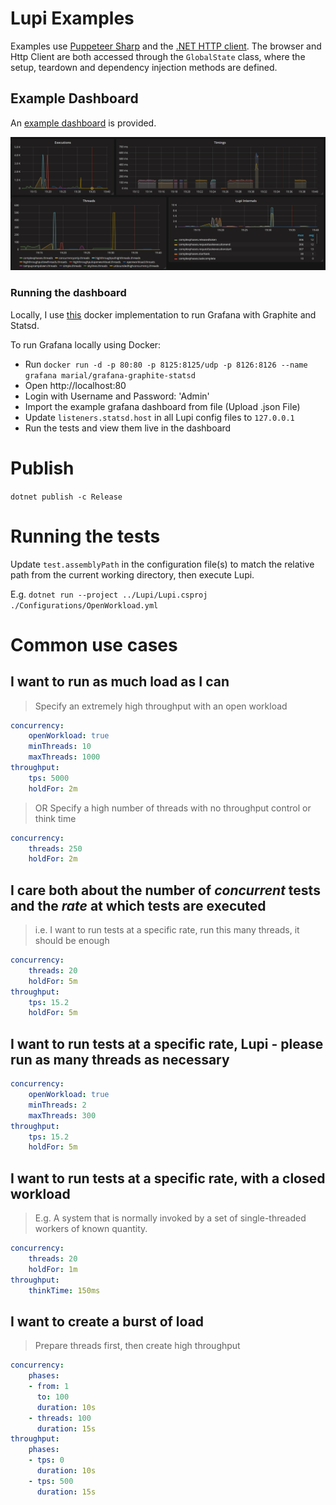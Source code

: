 # Lupi Examples
Examples use [Puppeteer Sharp](https://github.com/hardkoded/puppeteer-sharp) and the [.NET HTTP client](https://docs.microsoft.com/en-us/dotnet/api/system.net.http.httpclient?view=netcore-3.1). The browser and Http Client are both accessed through the `GlobalState` class, where the setup, teardown and dependency injection methods are defined.

## Example Dashboard
An [example dashboard](https://github.com/joshuagenders/lupi/blob/master/Lupi.SystemTests/Lupi-Dashboard.json) is provided.


<img
    alt="Example Dashboard"
    src="https://github.com/joshuagenders/lupi/blob/master/Lupi.Examples/Lupi-Dashboard.png"
    width="600"
/>

### Running the dashboard
Locally, I use [this](https://github.com/MariaLysik/docker-grafana-graphite) docker implementation to run Grafana with Graphite and Statsd.

To run Grafana locally using Docker:
- Run `docker run -d -p 80:80 -p 8125:8125/udp -p 8126:8126 --name grafana marial/grafana-graphite-statsd`
- Open http://localhost:80
- Login with Username and Password: 'Admin'
- Import the example grafana dashboard from file (Upload .json File)
- Update `listeners.statsd.host` in all Lupi config files to `127.0.0.1`
- Run the tests and view them live in the dashboard

# Publish
`dotnet publish -c Release`

# Running the tests
Update `test.assemblyPath` in the configuration file(s) to match the relative path from the current working directory, then execute Lupi.

E.g.
`dotnet run --project ../Lupi/Lupi.csproj ./Configurations/OpenWorkload.yml`

# Common use cases
## I want to run as much load as I can
 > Specify an extremely high throughput with an open workload

```yaml
concurrency:
    openWorkload: true
    minThreads: 10
    maxThreads: 1000
throughput:
    tps: 5000
    holdFor: 2m
```

 > OR Specify a high number of threads with no throughput control or think time

```yaml
concurrency:
    threads: 250
    holdFor: 2m
```
## I care both about the number of _concurrent_ tests and the _rate_ at which tests are executed

> i.e. I want to run tests at a specific rate, run this many threads, it should be enough

```yaml
concurrency:
    threads: 20
    holdFor: 5m
throughput:
    tps: 15.2
    holdFor: 5m
```

## I want to run tests at a specific rate, Lupi - please run as many threads as necessary
```yaml
concurrency:
    openWorkload: true
    minThreads: 2
    maxThreads: 300
throughput:
    tps: 15.2
    holdFor: 5m
```

## I want to run tests at a specific rate, with a closed workload

> E.g. A system that is normally invoked by a set of single-threaded workers of known quantity.

```yaml
concurrency:
    threads: 20
    holdFor: 1m
throughput:
    thinkTime: 150ms
```

## I want to create a burst of load

> Prepare threads first, then create high throughput

```yaml
concurrency:
    phases:
    - from: 1
      to: 100
      duration: 10s
    - threads: 100
      duration: 15s
throughput:
    phases:
    - tps: 0
      duration: 10s
    - tps: 500
      duration: 15s
```